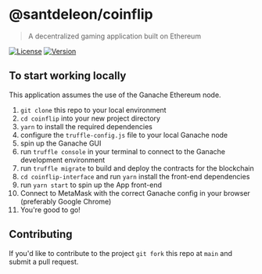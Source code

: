 # @santdeleon/coinflip

> A decentralized gaming application built on Ethereum

[![License](https://img.shields.io/github/license/santdeleon/coinflip)](https://github.com/santdeleon/coinflip/blob/main/LICENSE)
[![Version](https://img.shields.io/github/package-json/v/santdeleon/coinflip)](https://github.com/santdeleon/coinflip/blob/main/package.json)

## To start working locally

This application assumes the use of the Ganache Ethereum node.

1. `git clone` this repo to your local environment
2. `cd coinflip` into your new project directory
3. `yarn` to install the required dependencies
4. configure the `truffle-config.js` file to your local Ganache node
5. spin up the Ganache GUI
6. run `truffle console` in your terminal to connect to the Ganache development environment
7. run `truffle migrate` to build and deploy the contracts for the blockchain
8. `cd coinflip-interface` and run `yarn` install the front-end dependencies
9. run `yarn start` to spin up the App front-end
10. Connect to MetaMask with the correct Ganache config in your browser (preferably Google Chrome)
11. You're good to go!

## Contributing

If you'd like to contribute to the project `git fork` this repo at `main` and submit a pull request.
